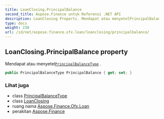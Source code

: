 ```yaml
---
title: LoanClosing.PrincipalBalance
second_title: Aspose.Finance untuk Referensi .NET API
description: LoanClosing Properti. Mendapat atau menyetelPrincipalBalanceType .
type: docs
weight: 230
url: /id/net/aspose.finance.ofx.loan/loanclosing/principalbalance/
---
```

## LoanClosing.PrincipalBalance property

Mendapat atau menyetel[`PrincipalBalanceType`](../../../aspose.finance.ofx/principalbalancetype/) .

```csharp
public PrincipalBalanceType PrincipalBalance { get; set; }
```

### Lihat juga

* class [PrincipalBalanceType](../../../aspose.finance.ofx/principalbalancetype/)
* class [LoanClosing](../)
* ruang nama [Aspose.Finance.Ofx.Loan](../../loanclosing/)
* perakitan [Aspose.Finance](../../../)


